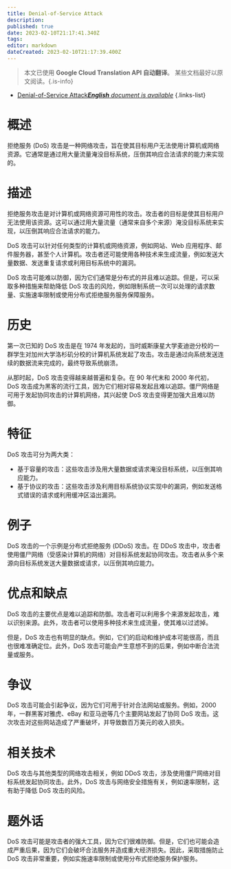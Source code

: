 ```yaml
---
title: Denial-of-Service Attack
description: 
published: true
date: 2023-02-10T21:17:41.340Z
tags: 
editor: markdown
dateCreated: 2023-02-10T21:17:39.400Z
---
```


> 本文已使用 **Google Cloud Translation API 自动翻译**。
某些文档最好以原文阅读。{.is-info}



- [Denial-of-Service Attack***English** document is available*](/en/Knowledge-base/Dictionary/denial-of-service-attack)
{.links-list}


# 概述
拒绝服务 (DoS) 攻击是一种网络攻击，旨在使其目标用户无法使用计算机或网络资源。它通常是通过用大量流量淹没目标系统，压倒其响应合法请求的能力来实现的。

# 描述
拒绝服务攻击是对计算机或网络资源可用性的攻击。攻击者的目标是使其目标用户无法使用该资源。这可以通过用大量流量（通常来自多个来源）淹没目标系统来实现，以压倒其响应合法请求的能力。

DoS 攻击可以针对任何类型的计算机或网络资源，例如网站、Web 应用程序、邮件服务器，甚至个人计算机。攻击者还可能使用各种技术来生成流量，例如发送大量数据、发送重复请求或利用目标系统中的漏洞。

DoS 攻击可能难以防御，因为它们通常是分布式的并且难以追踪。但是，可以采取多种措施来帮助降低 DoS 攻击的风险，例如限制系统一次可以处理的请求数量、实施速率限制或使用分布式拒绝服务服务保障服务。

# 历史
第一次已知的 DoS 攻击是在 1974 年发起的，当时威斯康星大学麦迪逊分校的一群学生对加州大学洛杉矶分校的计算机系统发起了攻击。攻击是通过向系统发送连续的数据流来完成的，最终导致系统崩溃。

从那时起，DoS 攻击变得越来越普遍和复杂。在 90 年代末和 2000 年代初，DoS 攻击成为黑客的流行工具，因为它们相对容易发起且难以追踪。僵尸网络是可用于发起协同攻击的计算机网络，其兴起使 DoS 攻击变得更加强大且难以防御。

# 特征
DoS 攻击可分为两大类：

- 基于容量的攻击：这些攻击涉及用大量数据或请求淹没目标系统，以压倒其响应能力。
- 基于协议的攻击：这些攻击涉及利用目标系统协议实现中的漏洞，例如发送格式错误的请求或利用缓冲区溢出漏洞。

# 例子
DoS 攻击的一个示例是分布式拒绝服务 (DDoS) 攻击。在 DDoS 攻击中，攻击者使用僵尸网络（受感染计算机的网络）对目标系统发起协同攻击。攻击者从多个来源向目标系统发送大量数据或请求，以压倒其响应能力。

# 优点和缺点
DoS 攻击的主要优点是难以追踪和防御。攻击者可以利用多个来源发起攻击，难以识别来源。此外，攻击者可以使用多种技术来生成流量，使其难以过滤掉。

但是，DoS 攻击也有明显的缺点。例如，它们的启动和维护成本可能很高，而且也很难准确定位。此外，DoS 攻击可能会产生意想不到的后果，例如中断合法流量或服务。

# 争议
DoS 攻击可能会引起争议，因为它们可用于针对合法网站或服务。例如，2000 年，一群黑客对雅虎、eBay 和亚马逊等几个主要网站发起了协同 DoS 攻击。这次攻击对这些网站造成了严重破坏，并导致数百万美元的收入损失。

# 相关技术
DoS 攻击与其他类型的网络攻击相关，例如 DDoS 攻击，涉及使用僵尸网络对目标系统发起协同攻击。此外，DoS 攻击与网络安全措施有关，例如速率限制，这有助于降低 DoS 攻击的风险。

# 题外话
DoS 攻击可能是攻击者的强大工具，因为它们很难防御。但是，它们也可能会造成严重后果，因为它们会破坏合法服务并造成重大经济损失。因此，采取措施防止 DoS 攻击非常重要，例如实施速率限制或使用分布式拒绝服务保护服务。
